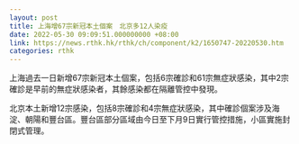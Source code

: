 ```yaml
---
layout: post
title: 上海增67宗新冠本土個案　北京多12人染疫
date: 2022-05-30 09:09:51.000000000 +08:00
link: https://news.rthk.hk/rthk/ch/component/k2/1650747-20220530.htm
categories: rthk
---
```


上海過去一日新增67宗新冠本土個案，包括6宗確診和61宗無症狀感染，其中2宗確診是早前的無症狀感染者，其餘感染都在隔離管控中發現。

北京本土新增12宗感染，包括8宗確診和4宗無症狀感染，其中確診個案涉及海淀、朝陽和豐台區。豐台區部分區域由今日至下月9日實行管控措施，小區實施封閉式管理。
